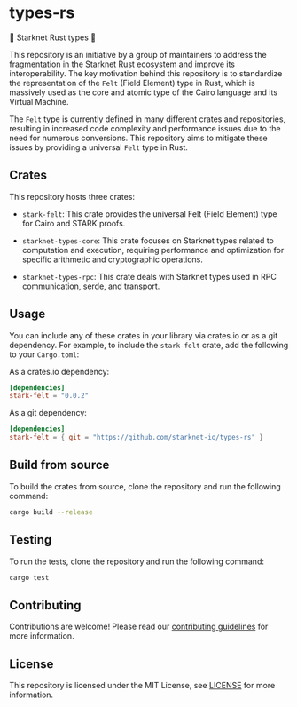 # types-rs

 🐺  Starknet Rust types 🦀

This repository is an initiative by a group of maintainers to address the fragmentation in the Starknet Rust ecosystem and improve its interoperability. The key motivation behind this repository is to standardize the representation of the `Felt` (Field Element) type in Rust, which is massively used as the core and atomic type of the Cairo language and its Virtual Machine.

The `Felt` type is currently defined in many different crates and repositories, resulting in increased code complexity and performance issues due to the need for numerous conversions. This repository aims to mitigate these issues by providing a universal `Felt` type in Rust.

## Crates

This repository hosts three crates:

- `stark-felt`: This crate provides the universal Felt (Field Element) type for Cairo and STARK proofs.

- `starknet-types-core`: This crate focuses on Starknet types related to computation and execution, requiring performance and optimization for specific arithmetic and cryptographic operations.

- `starknet-types-rpc`: This crate deals with Starknet types used in RPC communication, serde, and transport.

## Usage

You can include any of these crates in your library via crates.io or as a git dependency. For example, to include the `stark-felt` crate, add the following to your `Cargo.toml`:

As a crates.io dependency:

```toml
[dependencies]
stark-felt = "0.0.2"
```

As a git dependency:

```toml
[dependencies]
stark-felt = { git = "https://github.com/starknet-io/types-rs" }
```

## Build from source

To build the crates from source, clone the repository and run the following command:

```bash
cargo build --release
```

## Testing

To run the tests, clone the repository and run the following command:

```bash
cargo test
```

## Contributing

Contributions are welcome! Please read our [contributing guidelines](CONTRIBUTING.md) for more information.

## License

This repository is licensed under the MIT License, see [LICENSE](LICENSE) for more information.
